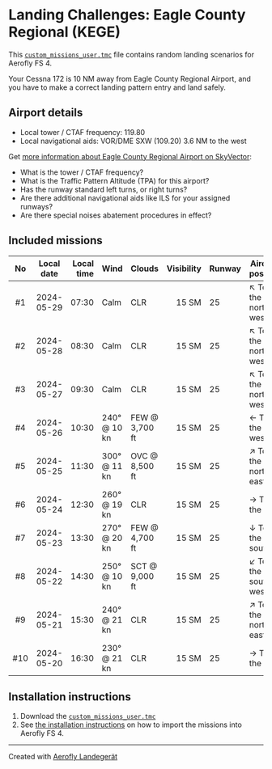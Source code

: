 # Landing Challenges: Eagle County Regional  (KEGE)

This [`custom_missions_user.tmc`](./custom_missions_user.tmc) file contains random landing scenarios for Aerofly FS 4.

Your Cessna 172 is 10 NM away from Eagle County Regional  Airport, and you have to make a correct landing pattern entry and land safely.

## Airport details

- Local tower / CTAF frequency: 119.80
- Local navigational aids: VOR/DME SXW (109.20) 3.6 NM to the west

Get [more information about Eagle County Regional  Airport on SkyVector](https://skyvector.com/airport/KEGE):

- What is the tower / CTAF frequency?
- What is the Traffic Pattern Altitude (TPA) for this airport?
- Has the runway standard left turns, or right turns?
- Are there additional navigational aids like ILS for your assigned runways?
- Are there special noises abatement procedures in effect?

## Included missions

| No  | Local date | Local time | Wind         | Clouds          | Visibility | Runway   | Aircraft position   |
| :-: | ---------- | ---------: | ------------ | --------------- | ---------: | -------- | ------------------- |
| #1  | 2024-05-29 |      07:30 | Calm         | CLR             |      15 SM | 25       | ↖ To the north-west |
| #2  | 2024-05-28 |      08:30 | Calm         | CLR             |      15 SM | 25       | ↖ To the north-west |
| #3  | 2024-05-27 |      09:30 | Calm         | CLR             |      15 SM | 25       | ↖ To the north-west |
| #4  | 2024-05-26 |      10:30 | 240° @ 10 kn | FEW @  3,700 ft |      15 SM | 25       | ← To the west       |
| #5  | 2024-05-25 |      11:30 | 300° @ 11 kn | OVC @  8,500 ft |      15 SM | 25       | ↗ To the north-east |
| #6  | 2024-05-24 |      12:30 | 260° @ 19 kn | CLR             |      15 SM | 25       | → To the east       |
| #7  | 2024-05-23 |      13:30 | 270° @ 20 kn | FEW @  4,700 ft |      15 SM | 25       | ↓ To the south      |
| #8  | 2024-05-22 |      14:30 | 250° @ 10 kn | SCT @  9,000 ft |      15 SM | 25       | ↙ To the south-west |
| #9  | 2024-05-21 |      15:30 | 240° @ 21 kn | CLR             |      15 SM | 25       | ↗ To the north-east |
| #10 | 2024-05-20 |      16:30 | 230° @ 21 kn | CLR             |      15 SM | 25       | → To the east       |

## Installation instructions

1. Download the [`custom_missions_user.tmc`](./custom_missions_user.tmc)
2. See [the installation instructions](https://fboes.github.io/aerofly-missions/docs/generic-installation.html) on how to import the missions into Aerofly FS 4.

---

Created with [Aerofly Landegerät](https://github.com/fboes/aerofly-patterns)
